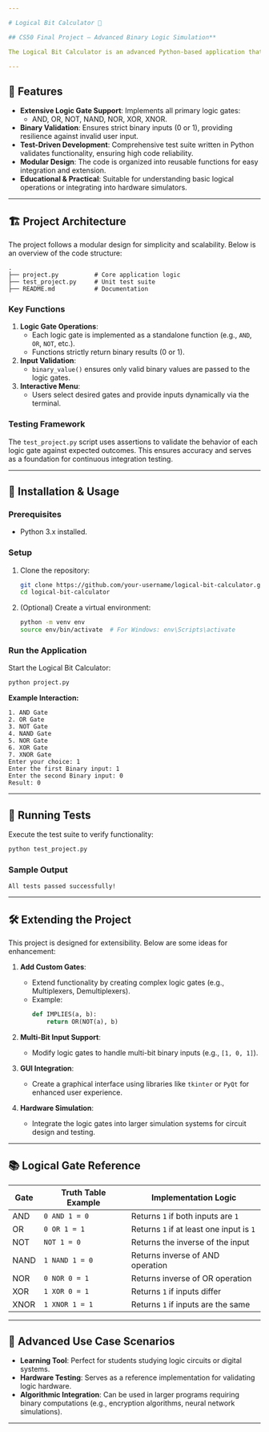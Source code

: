 ```yaml
---

# Logical Bit Calculator 🧮

## CS50 Final Project – Advanced Binary Logic Simulation**

The Logical Bit Calculator is an advanced Python-based application that simulates the behavior of fundamental logic gates. It’s designed to demonstrate core computational concepts while offering robust testing and extensibility for future enhancements. The project is ideal for enthusiasts, students, and developers working in digital logic, hardware simulation, or theoretical computation.

---
```


## 🌟 Features

- **Extensive Logic Gate Support**: Implements all primary logic gates:
  - AND, OR, NOT, NAND, NOR, XOR, XNOR.
- **Binary Validation**: Ensures strict binary inputs (0 or 1), providing resilience against invalid user input.
- **Test-Driven Development**: Comprehensive test suite written in Python validates functionality, ensuring high code reliability.
- **Modular Design**: The code is organized into reusable functions for easy integration and extension.
- **Educational & Practical**: Suitable for understanding basic logical operations or integrating into hardware simulators.

---

## 🏗️ Project Architecture

The project follows a modular design for simplicity and scalability. Below is an overview of the code structure:

```
.
├── project.py          # Core application logic
├── test_project.py     # Unit test suite
├── README.md           # Documentation
```

### **Key Functions**
1. **Logic Gate Operations**:
   - Each logic gate is implemented as a standalone function (e.g., `AND`, `OR`, `NOT`, etc.).
   - Functions strictly return binary results (0 or 1).
2. **Input Validation**:
   - `binary_value()` ensures only valid binary values are passed to the logic gates.
3. **Interactive Menu**:
   - Users select desired gates and provide inputs dynamically via the terminal.

### **Testing Framework**
The `test_project.py` script uses assertions to validate the behavior of each logic gate against expected outcomes. This ensures accuracy and serves as a foundation for continuous integration testing.

---

## 🚀 Installation & Usage

### **Prerequisites**
- Python 3.x installed.

### **Setup**
1. Clone the repository:
    ```bash
    git clone https://github.com/your-username/logical-bit-calculator.git
    cd logical-bit-calculator
    ```

2. (Optional) Create a virtual environment:
    ```bash
    python -m venv env
    source env/bin/activate  # For Windows: env\Scripts\activate
    ```



### **Run the Application**
Start the Logical Bit Calculator:
```bash
python project.py
```

**Example Interaction:**
```plaintext
1. AND Gate
2. OR Gate
3. NOT Gate
4. NAND Gate
5. NOR Gate
6. XOR Gate
7. XNOR Gate
Enter your choice: 1
Enter the first Binary input: 1
Enter the second Binary input: 0
Result: 0
```

---

## 🧪 Running Tests

Execute the test suite to verify functionality:
```bash
python test_project.py
```

### **Sample Output**
```plaintext
All tests passed successfully!
```

---

## 🛠️ Extending the Project

This project is designed for extensibility. Below are some ideas for enhancement:

1. **Add Custom Gates**:
   - Extend functionality by creating complex logic gates (e.g., Multiplexers, Demultiplexers).
   - Example:
     ```python
     def IMPLIES(a, b):
         return OR(NOT(a), b)
     ```

2. **Multi-Bit Input Support**:
   - Modify logic gates to handle multi-bit binary inputs (e.g., `[1, 0, 1]`).

3. **GUI Integration**:
   - Create a graphical interface using libraries like `tkinter` or `PyQt` for enhanced user experience.

4. **Hardware Simulation**:
   - Integrate the logic gates into larger simulation systems for circuit design and testing.

---

## 📚 Logical Gate Reference

| Gate    | Truth Table Example         | Implementation Logic             |
|---------|-----------------------------|-----------------------------------|
| AND     | `0 AND 1 = 0`               | Returns `1` if both inputs are `1` |
| OR      | `0 OR 1 = 1`                | Returns `1` if at least one input is `1` |
| NOT     | `NOT 1 = 0`                 | Returns the inverse of the input  |
| NAND    | `1 NAND 1 = 0`              | Returns inverse of AND operation  |
| NOR     | `0 NOR 0 = 1`               | Returns inverse of OR operation   |
| XOR     | `1 XOR 0 = 1`               | Returns `1` if inputs differ      |
| XNOR    | `1 XNOR 1 = 1`              | Returns `1` if inputs are the same |

---

## 🎯 Advanced Use Case Scenarios

- **Learning Tool**: Perfect for students studying logic circuits or digital systems.
- **Hardware Testing**: Serves as a reference implementation for validating logic hardware.
- **Algorithmic Integration**: Can be used in larger programs requiring binary computations (e.g., encryption algorithms, neural network simulations).

---

